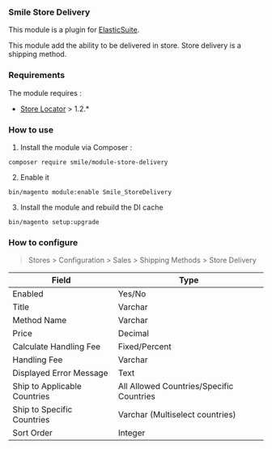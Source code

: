 ### Smile Store Delivery 

This module is a plugin for [ElasticSuite](https://github.com/Smile-SA/elasticsuite).

This module add the ability to be delivered in store. Store delivery is a shipping method.

### Requirements

The module requires :

- [Store Locator](https://github.com/Smile-SA/magento2-module-store-locator) > 1.2.*

### How to use

1. Install the module via Composer :

``` composer require smile/module-store-delivery ```

2. Enable it

``` bin/magento module:enable Smile_StoreDelivery ```

3. Install the module and rebuild the DI cache

``` bin/magento setup:upgrade ```

### How to configure

> Stores > Configuration > Sales > Shipping Methods > Store Delivery

Field                        | Type    
-----------------------------|----------------------------------------------
Enabled                      | Yes/No
Title                        | Varchar
Method Name                  | Varchar
Price                        | Decimal
Calculate Handling Fee       | Fixed/Percent
Handling Fee                 | Varchar
Displayed Error Message      | Text
Ship to Applicable Countries | All Allowed Countries/Specific Countries
Ship to Specific Countries   | Varchar (Multiselect countries)
Sort Order                   | Integer 
